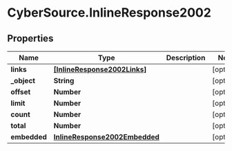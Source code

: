 # CyberSource.InlineResponse2002

## Properties
Name | Type | Description | Notes
------------ | ------------- | ------------- | -------------
**links** | [**[InlineResponse2002Links]**](InlineResponse2002Links.md) |  | [optional] 
**_object** | **String** |  | [optional] 
**offset** | **Number** |  | [optional] 
**limit** | **Number** |  | [optional] 
**count** | **Number** |  | [optional] 
**total** | **Number** |  | [optional] 
**embedded** | [**InlineResponse2002Embedded**](InlineResponse2002Embedded.md) |  | [optional] 


